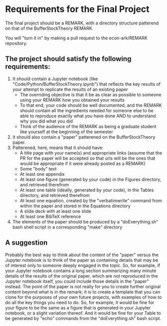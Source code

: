 
# Requirements for the Final Project

The final project should be a REMARK, with a directory structure patterend on that of the BufferStockTheory REMARK.

You will "turn it in" by making a pull request to the econ-ark/REMARK repository.

## The project should satisfy the following requirements:

1. It should contain a Jupyter notebook (like "Code/Python/BufferStockTheory.ipynb") that reflects the key results of your attempt to replicate the results of an existing paper
   * The overriding objective is that it be as clear as possible to someone using your REMARK how you obtained your results
   * To that end, your code should be well documented, and the REMARK should contain all the ingredients needed for someone else to be able to reproduce exactly what you have done AND to understand why you did what you did
   * Think of the audience of the REMARK as being a graduate student like yourself at the beginning of the semester
1. It should also contain a "paper" patterened on the BufferStockTheory paper.
1. Patterened, here, means that it should have:
   * A title page with your name(s) and appropriate links (assume that the PR for the paper will be accepted so that urls will be the ones that would be appropriate if it were already posted as a REMARK)
   * Some "body" text
   * At least one appendix
   * At least one figure (generated by your code) in the Figures directory, and retrieved therefrom
   * At least one table (ideally, generated by your code), in the Tables directory, and retrieved therefrom
   * At least one equation, created by the "verbatimwrite" command from within the paper and stored in the Equations directory
   * A slide deck with at least one slide 
   * At least one BibTeX reference
1. The elements of the paper should be produced by a "doEverything.sh" bash shell script in a corresponding "make" directory

## A suggestion

Probably the best way to think about the content of the "paper" versus the Jupyter notebook is to think of the paper as containing details that may be of interest only to someone deeply engaged in the topic. So, for example, if your Jupyter notebook contains a long section summarizing many minute details of the results of the original paper, which are not reproduced in the Jupyter notebook itself, you could include those details in the "paper" instead. The point of the paper is not really for you to create further original content beyond what is in the remark; it is to create a template that you can clone for the purposes of your own future projects, with examples of how to do all the key things you need to do. So, for example, it would be fine for your figure to be the same as a figure that is generated in your Jupyter notebook, or a slight variation thereof. And it would be fine for your Table to be generated by "echo" commands from the "doEverything.sh" bash script. 


